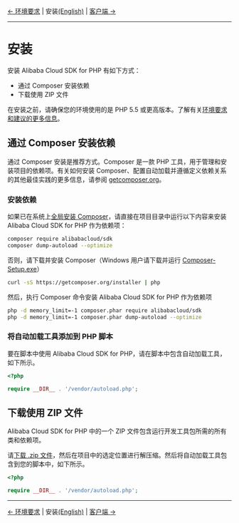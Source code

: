 [← 环境要求](0-Requirements-CN.md) | 安装[(English)](1-Installation-EN.md) | [客户端 →](https://github.com/aliyun/openapi-sdk-php-client/blob/master/docs/2-Client-CN.md)
***

# 安装
安装 Alibaba Cloud SDK for PHP 有如下方式：

- 通过 Composer 安装依赖
- 下载使用 ZIP 文件

在安装之前，请确保您的环境使用的是 PHP 5.5 或更高版本。了解有关[环境要求和建议的更多信息](0-Requirements-CN.md)。

## 通过 Composer 安装依赖
通过 Composer 安装是推荐方式。Composer 是一款 PHP 工具，用于管理和安装项目的依赖项。有关如何安装 Composer、配置自动加载并遵循定义依赖关系的其他最佳实践的更多信息，请参阅 [getcomposer.org](https://getcomposer.org)。

### 安装依赖
如果已在系统上[全局安装 Composer](https://getcomposer.org/doc/00-intro.md#globally)，请直接在项目目录中运行以下内容来安装 Alibaba Cloud SDK for PHP 作为依赖项：
```bash
composer require alibabacloud/sdk
composer dump-autoload --optimize
```

否则，请下载并安装 Composer（Windows 用户请下载并运行 [Composer-Setup.exe](https://getcomposer.org/Composer-Setup.exe)）
```bash
curl -sS https://getcomposer.org/installer | php
```

然后，执行 Composer 命令安装 Alibaba Cloud SDK for PHP 作为依赖项
```bash
php -d memory_limit=-1 composer.phar require alibabacloud/sdk
php -d memory_limit=-1 composer.phar dump-autoload --optimize
```

### 将自动加载工具添加到 PHP 脚本
要在脚本中使用 Alibaba Cloud SDK for PHP，请在脚本中包含自动加载工具，如下所示。
```php
<?php

require __DIR__ . '/vendor/autoload.php'; 
```

## 下载使用 ZIP 文件
Alibaba Cloud SDK for PHP 中的一个 ZIP 文件包含运行开发工具包所需的所有类和依赖项。

请[下载 .zip 文件](http://aliyunsdk-pages.alicdn.com/php-sdk/sdk.zip)，然后在项目中的选定位置进行解压缩。然后将自动加载工具包含到您的脚本中，如下所示。

```php
<?php

require __DIR__ . '/vendor/autoload.php'; 
```

***
[← 环境要求](0-Requirements-CN.md) | 安装[(English)](1-Installation-EN.md) | [客户端 →](https://github.com/aliyun/openapi-sdk-php-client/blob/master/docs/2-Client-CN.md)
